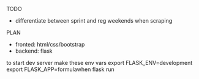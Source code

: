 TODO
- differentiate between sprint and reg weekends when scraping

PLAN
- fronted: html/css/bootstrap
- backend: flask

to start dev server make these env vars
export FLASK_ENV=development
export FLASK_APP=formulawhen
flask run
